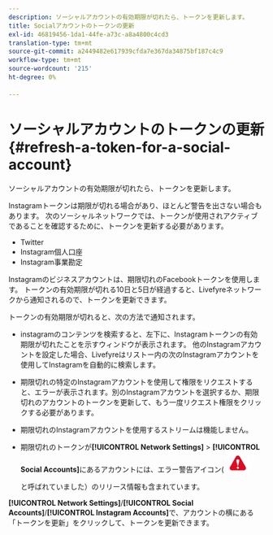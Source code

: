 ```yaml
---
description: ソーシャルアカウントの有効期限が切れたら、トークンを更新します。
title: Socialアカウントのトークンの更新
exl-id: 46819456-1da1-44fe-a73c-a8a4800c4cd3
translation-type: tm+mt
source-git-commit: a2449482e617939cfda7e367da34875bf187c4c9
workflow-type: tm+mt
source-wordcount: '215'
ht-degree: 0%

---
```


# ソーシャルアカウントのトークンの更新{#refresh-a-token-for-a-social-account}

ソーシャルアカウントの有効期限が切れたら、トークンを更新します。

Instagramトークンは期限が切れる場合があり、ほとんど警告を出さない場合もあります。 次のソーシャルネットワークでは、トークンが使用されアクティブであることを確認するために、トークンを更新する必要があります。

* Twitter
* Instagram個人口座
* Instagram事業勘定

Instagramのビジネスアカウントは、期限切れのFacebookトークンを使用します。 トークンの有効期限が切れる10日と5日が経過すると、Livefyreネットワークから通知されるので、トークンを更新できます。

トークンの有効期限が切れると、次の方法で通知されます。

* instagramのコンテンツを検索すると、左下に、Instagramトークンの有効期限が切れたことを示すウィンドウが表示されます。 他のInstagramアカウントを設定した場合、Livefyreはリストー内の次のInstagramアカウントを使用してInstagramを自動的に検索します。
* 期限切れの特定のInstagramアカウントを使用して権限をリクエストすると、エラーが表示されます。別のInstagramアカウントを選択するか、期限切れのアカウントのトークンを更新して、もう一度リクエスト権限をクリックする必要があります。
* 期限切れのInstagramアカウントを使用するストリームは機能しません。
* 期限切れのトークンが&#x200B;**[!UICONTROL Network Settings]** > **[!UICONTROL Social Accounts]**&#x200B;にあるアカウントには、エラー警告アイコン( ![](assets/warningError.png)

   と呼ばれていました）のリリース情報も含まれています。

**[!UICONTROL Network Settings]**/**[!UICONTROL Social Accounts]**/**[!UICONTROL Instagram Accounts]**&#x200B;で、アカウントの横にある「トークンを更新」をクリックして、トークンを更新できます。
